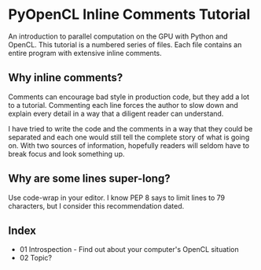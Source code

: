 # PyOpenCL Inline Comments Tutorial

An introduction to parallel computation on the GPU with Python and OpenCL.  This tutorial is a numbered series of files.  Each file contains an entire program with extensive inline comments.

## Why inline comments?

Comments can encourage bad style in production code, but they add a lot to a tutorial.  Commenting each line forces the author to slow down and explain every detail in a way that a diligent reader can understand.

I have tried to write the code and the comments in a way that they could be separated and each one would still tell the complete story of what is going on.  With two sources of information, hopefully readers will seldom have to break focus and look something up.

## Why are some lines super-long?

Use code-wrap in your editor.  I know PEP 8 says to limit lines to 79 characters, but I consider this recommendation dated.

## Index

- 01 Introspection - Find out about your computer's OpenCL situation
- 02 Topic?